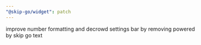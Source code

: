 ```yaml
---
"@skip-go/widget": patch
---
```


improve number formatting and decrowd settings bar by removing powered by skip go text
